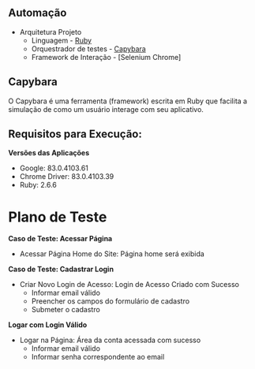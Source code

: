 ## Automação

- Arquitetura Projeto
	- Linguagem		- [Ruby](https://rubygems.org/ "Ruby")
	- Orquestrador de testes - [Capybara](http://teamcapybara.github.io/capybara/ "Capybara")
	- Framework de Interação - [Selenium Chrome]

## Capybara
O Capybara é uma ferramenta (framework) escrita em Ruby que facilita a simulação de como um usuário interage com seu aplicativo.

## Requisitos para Execução:

**Versões das Aplicações**

* Google: 83.0.4103.61
* Chrome Driver: 83.0.4103.39
* Ruby: 2.6.6


# Plano de Teste

**Caso de Teste: Acessar Página**

* Acessar Página Home do Site: Página home será exibida

**Caso de Teste: Cadastrar Login**

* Criar Novo Login de Acesso: Login de Acesso Criado com Sucesso
	- Informar email válido
	- Preencher os campos do formulário de cadastro
	- Submeter o cadastro

**Logar com Login Válido**

* Logar na Página: Área da conta acessada com sucesso
	- Informar email válido
	- Informar senha correspondente ao email
